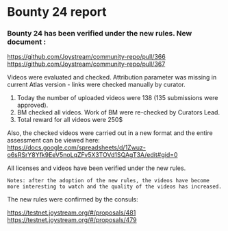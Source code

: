 # Bounty 24 report
### Bounty 24 has been verified under the new rules. New document :

https://github.com/Joystream/community-repo/pull/366
https://github.com/Joystream/community-repo/pull/367

Videos were evaluated and checked. Attribution parameter was missing in current Atlas version - links were checked manually by curator.

   1. Today the number of uploaded videos were 138 (135 submissions were approved).
   2. BM checked all videos. Work of BM were re-checked by Curators Lead.
   3. Total reward for all videos were 250$

Also, the checked videos were carried out in a new format and the entire assessment can be viewed here: 
https://docs.google.com/spreadsheets/d/1Zwuz-o6sRSrY8Yfk9EeV5noLqZFv5X3TOVd1SQAgT3A/edit#gid=0

All licenses and videos have been verified under the new rules. 

`Notes: after the adoption of the new rules, the videos have become more interesting to watch and the quality of the videos has increased. `

The new rules were confirmed by the consuls:

https://testnet.joystream.org/#/proposals/481
https://testnet.joystream.org/#/proposals/479

